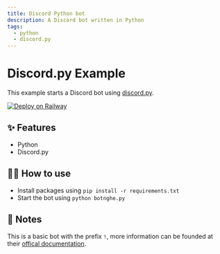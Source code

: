 ```yaml
---
title: Discord Python bot
description: A Discord bot written in Python
tags:
  - python
  - discord.py
---
```


# Discord.py Example

This example starts a Discord bot using [discord.py](https://discordpy.readthedocs.io/en/stable/).

[![Deploy on Railway](https://railway.app/button.svg)](https://railway.app/new/template/PxM3nl)

## ✨ Features

- Python
- Discord.py

## 💁‍♀️ How to use

- Install packages using `pip install -r requirements.txt`
- Start the bot using `python botnghe.py`

## 📝 Notes

This is a basic bot with the prefix `!`, more information can be founded at their [offical documentation](https://discordpy.readthedocs.io/en/stable/api.html).
